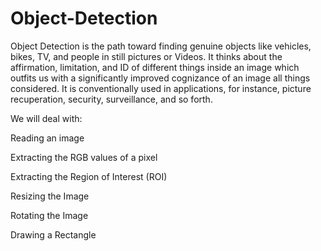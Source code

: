 # Object-Detection
Object Detection is the path toward finding genuine objects like vehicles, bikes, TV, and people in still pictures or Videos. It thinks about the affirmation, limitation, and ID of different things inside an image which outfits us with a significantly improved cognizance of an image all things considered. It is conventionally used in applications, for instance, picture recuperation, security, surveillance, and so forth.

We will deal with:

Reading an image

Extracting the RGB values of a pixel

Extracting the Region of Interest (ROI)

Resizing the Image

Rotating the Image

Drawing a Rectangle
